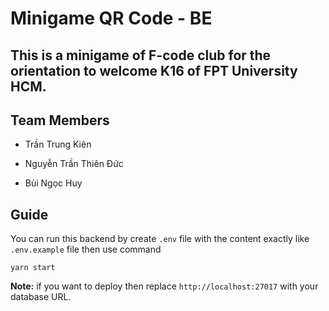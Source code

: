# Minigame QR Code - BE

## This is a minigame of F-code club for the orientation to welcome K16 of FPT University HCM.

## Team Members

* Trần Trung Kiên
  
* Nguyễn Trần Thiên Đức
  
* Bùi Ngọc Huy

## Guide
You can run this backend by create `.env` file with the content exactly like `.env.example` file then use command 
```
yarn start
```
**Note:** if you want to deploy then replace `http://localhost:27017` with your database URL.